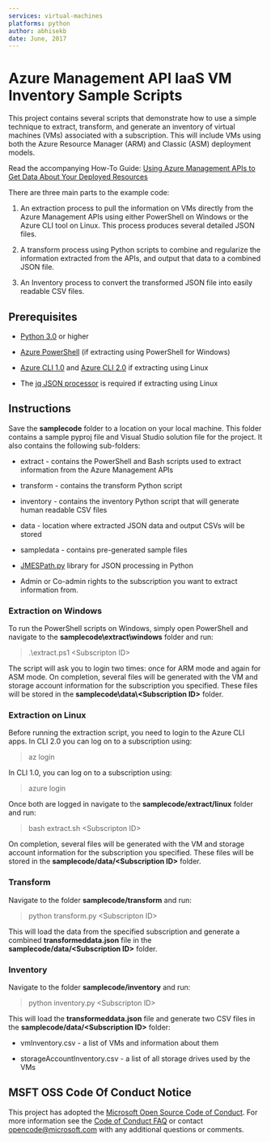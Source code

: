 ```yaml
---
services: virtual-machines
platforms: python
author: abhisekb
date: June, 2017
---
```


# Azure Management API IaaS VM Inventory Sample Scripts

This project contains several scripts that demonstrate how to use a simple
technique to extract, transform, and generate an inventory of virtual machines
(VMs) associated with a subscription. This will include VMs using both the Azure
Resource Manager (ARM) and Classic (ASM) deployment models.

Read the accompanying How-To Guide: [Using Azure Management APIs to Get Data About Your Deployed Resources](https://blogs.msdn.microsoft.com/azurecat/2017/06/14/using-azure-management-apis-to-get-data-about-your-deployed-resources/)

There are three main parts to the example code:

1.  An extraction process to pull the information on VMs directly from the Azure
    Management APIs using either PowerShell on Windows or the Azure CLI tool on
    Linux. This process produces several detailed JSON files.

2.  A transform process using Python scripts to combine and regularize the
    information extracted from the APIs, and output that data to a combined JSON
    file.

3.  An Inventory process to convert the transformed JSON file into easily
    readable CSV files.

## Prerequisites

-   [Python 3.0](https://www.python.org/downloads/) or higher

-   [Azure
    PowerShell](https://docs.microsoft.com/en-us/powershell/azure/install-azurerm-ps?view=azurermps-4.0.0)
    (if extracting using PowerShell for Windows)

-   [Azure CLI 1.0](https://docs.microsoft.com/en-us/azure/cli-install-nodejs)
    and [Azure CLI
    2.0](https://docs.microsoft.com/en-us/cli/azure/install-azure-cli) if
    extracting using Linux

-   The [jq JSON processor](https://stedolan.github.io/jq/) is required if
    extracting using Linux

## Instructions 

Save the **samplecode** folder to a location on your local machine. This folder
contains a sample pyproj file and Visual Studio solution file for the project.
It also contains the following sub-folders:

-   extract - contains the PowerShell and Bash scripts used to extract
    information from the Azure Management APIs

-   transform - contains the transform Python script

-   inventory - contains the inventory Python script that will generate human
    readable CSV files

-   data - location where extracted JSON data and output CSVs will be stored

-   sampledata - contains pre-generated sample files
-   [JMESPath.py](https://github.com/jmespath/jmespath.py) library for JSON
    processing in Python

-   Admin or Co-admin rights to the subscription you want to extract information
    from.

### Extraction on Windows 

To run the PowerShell scripts on Windows, simply open PowerShell and navigate to
the **samplecode\\extract\\windows** folder and run:

>   .\\extract.ps1 \<Subscripton ID\>

The script will ask you to login two times: once for ARM mode and again for ASM
mode. On completion, several files will be generated with the VM and storage
account information for the subscription you specified. These files will be
stored in the **samplecode\\data\\\<Subscription ID\>** folder.

### Extraction on Linux

Before running the extraction script, you need to login to the Azure CLI apps.
In CLI 2.0 you can log on to a subscription using:

>   az login

In CLI 1.0, you can log on to a subscription using:

>   azure login

Once both are logged in navigate to the **samplecode/extract/linux** folder and
run:

>   bash extract.sh \<Subscripton ID\>

On completion, several files will be generated with the VM and storage account
information for the subscription you specified. These files will be stored in
the **samplecode/data/\<Subscription ID\>** folder.

### Transform

Navigate to the folder **samplecode/transform** and run:

>   python transform.py \<Subscripton ID\>

This will load the data from the specified subscription and generate a combined
**transformeddata.json** file in the **samplecode/data/\<Subscription ID\>**
folder.

### Inventory

Navigate to the folder **samplecode/inventory** and run:

>   python inventory.py \<Subscripton ID\>

This will load the **transformeddata.json** file and generate two CSV files in
the **samplecode/data/\<Subscription ID\>** folder:

-   vmInventory.csv - a list of VMs and information about them

-   storageAccountInventory.csv - a list of all storage drives used by the VMs

## MSFT OSS Code Of Conduct Notice

This project has adopted the [Microsoft Open Source Code of Conduct](https://opensource.microsoft.com/codeofconduct/). For more information see the [Code of Conduct FAQ](https://opensource.microsoft.com/codeofconduct/faq/) or contact [opencode@microsoft.com](mailto:opencode@microsoft.com) with any additional questions or comments.
